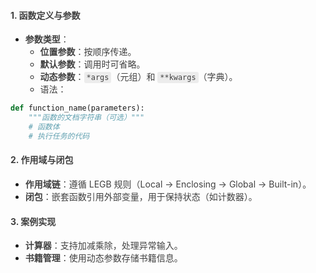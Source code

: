 #### <font style="color:rgb(64, 64, 64);">1. 函数定义与参数</font>
+ **<font style="color:rgb(64, 64, 64);">参数类型</font>**<font style="color:rgb(64, 64, 64);">：</font>
    - **<font style="color:rgb(64, 64, 64);">位置参数</font>**<font style="color:rgb(64, 64, 64);">：按顺序传递。</font>
    - **<font style="color:rgb(64, 64, 64);">默认参数</font>**<font style="color:rgb(64, 64, 64);">：调用时可省略。</font>
    - **<span style="color:#404040;">动态参数</span>**<span style="color:#404040;">：</span><code><span style="color:#404040;background-color:#ececec;padding:2px 4px;border-radius:3px;">*args</span></code><span style="color:#404040;">（元组）和 </span><code><span style="color:#404040;background-color:#ececec;padding:2px 4px;border-radius:3px;">**kwargs</span></code><span style="color:#404040;">（字典）。</span>
    - <font style="color:rgb(64, 64, 64);">语法：</font>

```python
def function_name(parameters):
    """函数的文档字符串（可选）"""
    # 函数体
    # 执行任务的代码
```

#### <font style="color:rgb(64, 64, 64);">2. 作用域与闭包</font>
+ **<font style="color:rgb(64, 64, 64);">作用域链</font>**<font style="color:rgb(64, 64, 64);">：遵循 LEGB 规则（Local → Enclosing → Global → Built-in）。</font>
+ **<font style="color:rgb(64, 64, 64);">闭包</font>**<font style="color:rgb(64, 64, 64);">：嵌套函数引用外部变量，用于保持状态（如计数器）。</font>

#### <font style="color:rgb(64, 64, 64);">3. 案例实现</font>
+ **<font style="color:rgb(64, 64, 64);">计算器</font>**<font style="color:rgb(64, 64, 64);">：支持加减乘除，处理异常输入。</font>
+ **<font style="color:rgb(64, 64, 64);">书籍管理</font>**<font style="color:rgb(64, 64, 64);">：使用动态参数存储书籍信息。</font>

  
 

